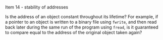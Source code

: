 Item 14 \- stability of addresses

Is the address of an object constant throughout its lifetime? For example, if a
pointer to an object is written to a binary file using `fwrite`, and then read
back later during the same run of the program using `fread`, is it guaranteed to
compare equal to the address of the original object taken again?
